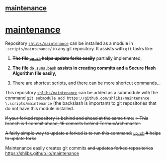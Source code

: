 ## [maintenance](https://shlibs.github.io/maintenance/) 

# [maintenance](https://github.com/shlibs/maintenance/blob/master/README.md)

Repository [`shlibs/maintenance`](https://github.com/shlibs/maintenance) can be installed as a module in `.scripts/maintenance/` in any git repository.  It assists with `git` tasks like:

1) ~~**The file [`up.sh`](https://github.com/shlibs/maintenance/blob/master/upr.sh) helps update forks easily**~~  partially implemented,

2) **The file [`do.sums.bash`](https://github.com/shlibs/maintenance/blob/master/do.sums.bash) assists in creating commits and a Secure Hash Algorithm file easily,**

3) There are shortcut scripts, and there can be more shortcut commands...

This repository [`shlibs/maintenance`](https://github.com/shlibs/maintenance) can be added as a submodule with the command `git submodule add https://github.com/shlibs/maintenance \.scripts/maintenance` (the backslash is important) to git repositories that do not have this module installed.

~~If your forked repository is behind and ahead at the same time:~~
~~> This branch is 1 commit ahead, 16 commits behind TermuxArch:master.~~

~~A fairly simple way to update a forked is to run this command:~~
~~[`up.sh`](https://github.com/shlibs/maintenance/blob/master/upr.sh) # helps to update forks~~

Maintenance easily creates git commits ~~and updates forked repositories~~ https://shlibs.github.io/maintenance
<!--maintenance README.md OEF-->
